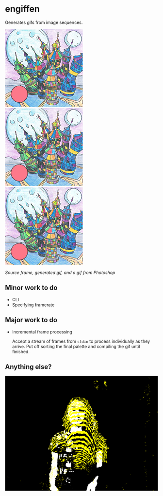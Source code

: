 # engiffen

Generates gifs from image sequences.

![source bitmap](tests/ball/ball01.bmp)
![engiffenned gif](tests/ball.gif)
![photoshopped gif](tests/ball_ps.gif)

_Source frame, generated gif, and a gif from Photoshop_

## Minor work to do

* CLI
* Specifying framerate

## Major work to do

* Incremental frame processing

  Accept a stream of frames from `stdin` to process individually as they arrive. Put off sorting the final palette and compiling the gif until finished.

## Anything else?

![shrug](tests/shrug.gif)
